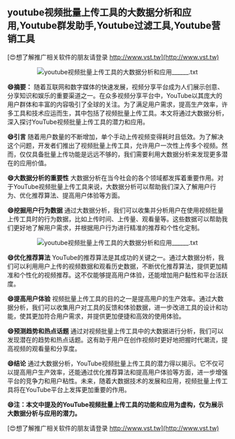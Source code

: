 ## **youtube视频批量上传工具的大数据分析和应用,Youtube群发助手,Youtube过滤工具,Youtube营销工具**

[😍想了解推广相关软件的朋友请登录 http://www.vst.tw](http://www.vst.tw)

 <center><img src="https://vst.tw/MP4/tuiguang/png/8.png" alt="youtube视频批量上传工具的大数据分析和应用______.txt"></center>

**😄摘要：**
随着互联网和数字媒体的快速发展，视频分享平台成为人们展示创意、分享知识和娱乐的重要渠道之一。在众多视频分享平台中，YouTube以其庞大的用户群体和丰富的内容吸引了全球的关注。为了满足用户需求，提高生产效率，许多工具和技术应运而生，其中包括了视频批量上传工具。本文将通过大数据分析，深入探讨YouTube视频批量上传工具的潜力和应用。

**😄引言**
随着用户数量的不断增加，单个手动上传视频变得耗时且低效。为了解决这个问题，开发者们推出了视频批量上传工具，允许用户一次性上传多个视频。然而，仅仅具备批量上传功能是远远不够的，我们需要利用大数据分析来发现更多潜在的应用价值。

**😄大数据分析的重要性**
大数据分析在当今社会的各个领域都发挥着重要作用。对于YouTube视频批量上传工具来说，大数据分析可以帮助我们深入了解用户行为、优化推荐算法、提高用户体验等方面。

**😄挖掘用户行为数据**
通过大数据分析，我们可以收集并分析用户在使用视频批量上传工具时的行为数据，比如上传时间、上传量、观看量等。这些数据可以帮助我们更好地了解用户需求，并根据用户行为进行精准的推荐和个性化定制。

 <center><img src="https://vst.tw/MP4/tuiguang/png/1.png" alt="youtube视频批量上传工具的大数据分析和应用______.txt"></center>

**😄优化推荐算法**
YouTube的推荐算法是其成功的关键之一。通过大数据分析，我们可以利用用户上传的视频数据和观看历史数据，不断优化推荐算法，提供更加精准和个性化的视频推荐。这不仅能够提高用户体验，还能增加用户黏性和平台活跃度。

**😄提高用户体验**
视频批量上传工具的目的之一是提高用户的生产效率。通过大数据分析，我们可以收集用户对工具的反馈和体验数据，进一步改进工具的设计和功能，使其更加符合用户需求，并提供更加便捷和高效的使用体验。

**😄预测趋势和热点话题**
通过对视频批量上传工具中的大数据进行分析，我们可以发现潜在的趋势和热点话题。这有助于用户在创作视频时更好地把握时代潮流，提高视频的观看量和分享度。

**😄结论**
通过大数据分析，YouTube视频批量上传工具的潜力得以揭示。它不仅可以提高用户生产效率，还能通过优化推荐算法和提高用户体验等方面，进一步增强平台的竞争力和用户粘性。未来，随着大数据技术的发展和应用，视频批量上传工具将在YouTube平台上发挥更加重要的作用。

**😄注：本文中提及的YouTube视频批量上传工具的功能和应用为虚构，仅为展示大数据分析与应用的潜力。**

[😍想了解推广相关软件的朋友请登录 http://www.vst.tw](http://www.vst.tw)



